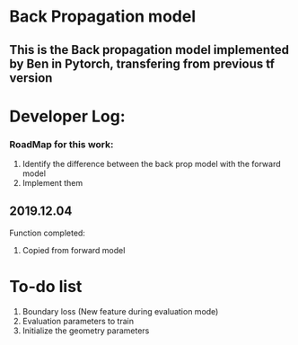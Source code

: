 # Back Propagation model
## This is the Back propagation model implemented by Ben in Pytorch, transfering from previous tf version 
# Developer Log:

### RoadMap for this work:
1. Identify the difference between the back prop model with the forward model
2. Implement them

## 2019.12.04
Function completed:
1. Copied from forward model


# To-do list
1. Boundary loss (New feature during evaluation mode)
2. Evaluation parameters to train
3. Initialize the geometry parameters
